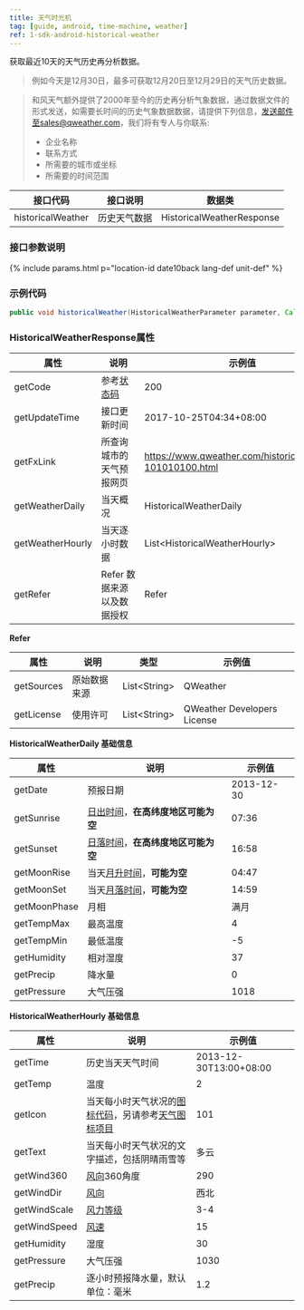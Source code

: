 ```yaml
---
title: 天气时光机
tag: [guide, android, time-machine, weather]
ref: 1-sdk-android-historical-weather
---
```


获取最近10天的天气历史再分析数据。

> 例如今天是12月30日，最多可获取12月20日至12月29日的天气历史数据。

> 和风天气额外提供了2000年至今的历史再分析气象数据，通过数据文件的形式发送，如需要长时间的历史气象数据数据，请提供下列信息，发送邮件至sales@qweather.com，我们将有专人与你联系:
> * 企业名称
> * 联系方式
> * 所需要的城市或坐标
> * 所需要的时间范围


| 接口代码      | 接口说明           | 数据类             |
| ------------ | --------------- | ------------------ |
| historicalWeather | 历史天气数据  | HistoricalWeatherResponse |

### 接口参数说明

{% include params.html p="location-id date10back lang-def unit-def" %}

### 示例代码

```java
public void historicalWeather(HistoricalWeatherParameter parameter, Callback<HistoricalWeatherResponse> callback);
```

### HistoricalWeatherResponse属性

| 属性           | 说明                       | 示例值                 |
| -------------- | -------------------------- | ---------------------- |
| getCode        | 参考[状态码](/docs/resource/status-code/)                    | 200|
| getUpdateTime | 接口更新时间             | 2017-10-25T04:34+08:00     |
| getFxLink     | 所查询城市的天气预报网页 | https://www.qweather.com/historical/beijing-101010100.html |
| getWeatherDaily  | 当天概况        | HistoricalWeatherDaily              |
| getWeatherHourly | 当天逐小时数据   | List&lt;HistoricalWeatherHourly&gt; |
| getRefer       | Refer 数据来源以及数据授权 | Refer                  |

**Refer**

| 属性        | 说明        | 类型                | 示例值        |
| ---------- | ----------- | ------------------ | ------------ |
| getSources | 原始数据来源  | List&lt;String&gt; | QWeather     |
| getLicense | 使用许可      | List&lt;String&gt; | QWeather Developers License |

**HistoricalWeatherDaily 基础信息**

| 属性         | 说明     | 示例值     |
| ------------ | -------- | ---------- |
| getDate      | 预报日期 | 2013-12-30 |
| getSunrise   | [日出时间](/docs/resource/sun-moon-info/#sunrise-and-sunset)，**在高纬度地区可能为空** | 07:36      |
| getSunset    | [日落时间](/docs/resource/sun-moon-info/#sunrise-and-sunset)，**在高纬度地区可能为空** | 16:58      |
| getMoonRise  | 当天[月升时间](/docs/resource/sun-moon-info/#moonrise-and-moonset)，**可能为空** | 04:47      |
| getMoonSet   | 当天[月落时间](/docs/resource/sun-moon-info/#moonrise-and-moonset)，**可能为空** | 14:59      |
| getMoonPhase | 月相     | 满月       |
| getTempMax   | 最高温度 | 4          |
| getTempMin   | 最低温度 | -5         |
| getHumidity  | 相对湿度 | 37         |
| getPrecip    | 降水量   | 0          |
| getPressure  | 大气压强 | 1018       |

**HistoricalWeatherHourly 基础信息**

| 属性         | 说明                                   | 示例值           |
| ------------ | -------------------------------------- | ---------------- |
| getTime      | 历史当天天气时间                        | 2013-12-30T13:00+08:00 |
| getTemp      | 温度                                   | 2                |
| getIcon      | 当天每小时天气状况的[图标代码](/docs/resource/icons/)，另请参考[天气图标项目](https://icons.qweather.com/)                           | 101              |
| getText      | 当天每小时天气状况的文字描述，包括阴晴雨雪等                           | 多云             |
| getWind360   | [风向](/docs/resource/wind-info/#wind-direction)360角度                            | 290              |
| getWindDir   | [风向](/docs/resource/wind-info/#wind-direction)                                   | 西北             |
| getWindScale | [风力等级](/docs/resource/wind-info/#wind-scale)                                   | 3-4              |
| getWindSpeed | [风速](/docs/resource/wind-info/#wind-speed)                                   | 15               |
| getHumidity  | 湿度                                   | 30               |
| getPressure  | 大气压强                               | 1030             |
| getPrecip    | 逐小时预报降水量，默认单位：毫米       | 1.2              |
